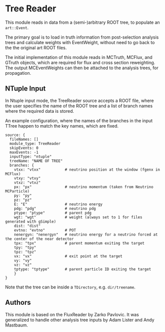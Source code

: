 Tree Reader
===========
This module reads in data from a (semi-)arbitrary ROOT tree, to populate
an `art::Event`.

The primary goal is to load in truth information from post-selection analysis
trees and calculate weights with EventWeight, without need to go back to the
the original art ROOT files.

The initial implementation of this module reads in MCTruth, MCFlux, and GTruth
objects, which are required for flux and cross section reweighting. The output
MCEventWeights can then be attached to the analysis trees, for propagation.

NTuple Input
------------
In Ntuple input mode, the TreeReader source accepts a ROOT file, where the
user specifies the name of the ROOT tree and a list of branch names where the
required data is stored.

An example configuration, where the names of the branches in the input TTree
happen to match the key names, which are fixed.

    source: {
      fileNames: []
      module_type: TreeReader
      skipEvents: 0
      maxEvents: -1
      inputType: "ntuple"
      treeName: "NAME OF TREE"
      branches: {
        vtxx: "vtxx"           # neutrino position at the window (fgenx in MCFlux)
        vtxy: "vtxy" 
        vtxz: "vtxz"
        px: "px"               # neutrino momentum (taken from Neutrino MCParticle)
        py: "py"
        pz: "pz"
        E: "E"                 # neutrino energy
        pdg: "pdg"             # neutrino pdg
        ptype: "ptype"         # parent pdg
        wgt: "wgt"             # weight (always set to 1 for files generated with gSimple)
        dist: "dist"
        evtno: "evtno"         # POT
        nenergyn: "nenergyn"   # neutrino energy for a neutrino forced at the center of the near detector
        tpx: "tpx"             # parent momentum exiting the target
        tpy: "tpy"
        tpz: "tpz"
        vx: "vx"               # exit point at the target
        vy: "vy"
        vz: "vz"
        tptype: "tptype"       # parent particle ID exiting the target
        }
    }

Note that the tree can be inside a `TDirectory`, e.g. `dir/treename`.

Authors
-------
This module is based on the FluxReader by Zarko Pavlovic. It was generalized
to handle other analysis tree inputs by Adam Lister and Andy Mastbaum.

